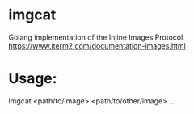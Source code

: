 # imgcat
Golang implementation of the Inline Images Protocol  
https://www.iterm2.com/documentation-images.html  
# Usage: 
imgcat <path/to/image> <path/to/other/image> ...

